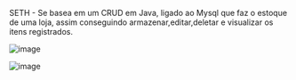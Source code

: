 SETH - Se basea em um CRUD em Java, ligado ao Mysql que faz o estoque de uma loja, assim conseguindo armazenar,editar,deletar e visualizar os itens registrados.

![image](https://github.com/FCMEXE/SETH/assets/98589177/f81ce746-a405-494d-9edd-8735043b16b9)

![image](https://github.com/FCMEXE/SETH/assets/98589177/b89f11ff-09ba-451f-9aa8-fc4d2b93f5f6)
